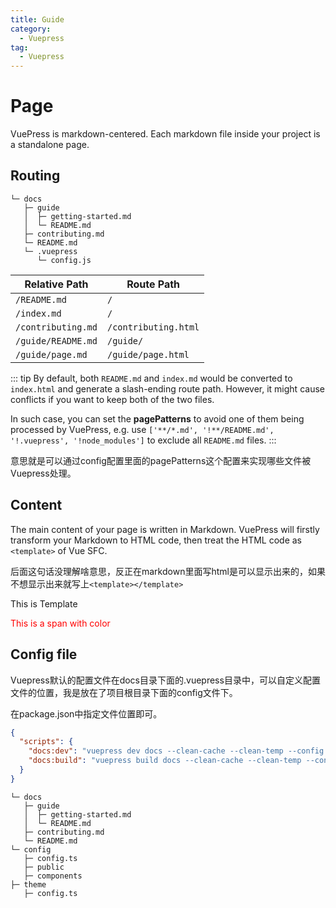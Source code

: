```yaml
---
title: Guide
category: 
  - Vuepress
tag:
  - Vuepress  
---
```


# Page

VuePress is markdown-centered. Each markdown file inside your project is a standalone page.

## Routing

```
└─ docs
   ├─ guide
   │  ├─ getting-started.md
   │  └─ README.md
   ├─ contributing.md
   └─ README.md
   └─ .vuepress
      └─ config.js
```

|   Relative Path    |      Route Path      |
|--------------------|----------------------|
| `/README.md`       | `/`                  |
| `/index.md`        | `/`                  |
| `/contributing.md` | `/contributing.html` |
| `/guide/README.md` | `/guide/`            |
| `/guide/page.md`   | `/guide/page.html`   |

::: tip
By default, both `README.md` and `index.md` would be converted to `index.html` and generate a slash-ending route path. However, it might cause conflicts if you want to keep both of the two files.

In such case, you can set the **pagePatterns** to avoid one of them being processed by VuePress, e.g. use `['**/*.md', '!**/README.md', '!.vuepress', '!node_modules']` to exclude all `README.md` files.
:::

意思就是可以通过config配置里面的pagePatterns这个配置来实现哪些文件被Vuepress处理。

## Content

The main content of your page is written in Markdown. VuePress will firstly transform your Markdown to HTML code, then treat the HTML code as `<template>` of Vue SFC.

后面这句话没理解啥意思，反正在markdown里面写html是可以显示出来的，如果不想显示出来就写上`<template></template>`

<template>

<p>This is Template</p>

</template>

<p>This is Template</p>

<span style="color:red">This is a span with color</span>

## Config file

Vuepress默认的配置文件在docs目录下面的.vuepress目录中，可以自定义配置文件的位置，我是放在了项目根目录下面的config文件下。

在package.json中指定文件位置即可。

```json
{
  "scripts": {
    "docs:dev": "vuepress dev docs --clean-cache --clean-temp --config config/config.ts",
    "docs:build": "vuepress build docs --clean-cache --clean-temp --config config/config.ts"
  }
}
```

```
└─ docs
   ├─ guide
   │  ├─ getting-started.md
   │  └─ README.md
   ├─ contributing.md
   └─ README.md
└─ config
   ├─ config.ts
   ├─ public
   ├─ components
├─ theme
   ├─ config.ts
```
